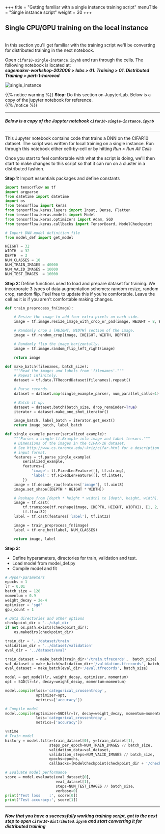 +++
title = "Getting familiar with a single instance training script"
menuTitle = "Single instance script"
weight = 30
+++

## Single CPU/GPU training on the local instance

<br>In this section you'll get familiar with the training script we'll be converting for distributed training in the next notebook.

Open `cifar10-single-instance.ipynb` and run through the cells. The following notebook is located at: <br>
***sagemaker-workshop-202006 > labs > 01. Training > 01. Distributed Training > part-1-horovod***

![single_instance](/images/convert_script/single_instance.png)

{{% notice warning %}}
**Stop:** Do this section on JupyterLab. Below is a copy of the jupyter notebook for reference. <br>
{{% /notice %}}


----
##### Below is a copy of the Jupyter notebook `cifar10-single-instance.ipynb`

----

This Jupyter notebook contains code that trains a DNN on the CIFAR10 dataset.
The script was written for local training on a single instance. Run through this notebook either cell-by-cell or by hitting *Run > Run All Cells*

Once you start to feel comfortable with what the script is doing, we'll then start to make changes to this script so that it can run on a cluster in a distributed fashion.

**Step 1:** Import essentials packages and define constants


```python
import tensorflow as tf
import argparse
from datetime import datetime
import os
from tensorflow import keras
from tensorflow.keras.layers import Input, Dense, Flatten
from tensorflow.keras.models import Model
from tensorflow.keras.optimizers import Adam, SGD
from tensorflow.keras.callbacks import TensorBoard, ModelCheckpoint

# Import DNN model definition file
from model_def import get_model

HEIGHT = 32
WIDTH  = 32
DEPTH  = 3
NUM_CLASSES = 10
NUM_TRAIN_IMAGES = 40000
NUM_VALID_IMAGES = 10000
NUM_TEST_IMAGES  = 10000
```

**Step 2:** Define functions used to load and prepare dataset for training. We incorporate 3 types of data augmentation schemes: random resize, random crop, random flip. Feel free to update this if you're comfortable. Leave the cell as it is if you aren't comfortable making changes.


```python
def train_preprocess_fn(image):

    # Resize the image to add four extra pixels on each side.
    image = tf.image.resize_image_with_crop_or_pad(image, HEIGHT + 8, WIDTH + 8)

    # Randomly crop a [HEIGHT, WIDTH] section of the image.
    image = tf.random_crop(image, [HEIGHT, WIDTH, DEPTH])

    # Randomly flip the image horizontally.
    image = tf.image.random_flip_left_right(image)

    return image

def make_batch(filenames, batch_size):
    """Read the images and labels from 'filenames'."""
    # Repeat infinitely.
    dataset = tf.data.TFRecordDataset(filenames).repeat()

    # Parse records.
    dataset = dataset.map(single_example_parser, num_parallel_calls=1)

    # Batch it up.
    dataset = dataset.batch(batch_size, drop_remainder=True)
    iterator = dataset.make_one_shot_iterator()

    image_batch, label_batch = iterator.get_next()
    return image_batch, label_batch

def single_example_parser(serialized_example):
    """Parses a single tf.Example into image and label tensors."""
    # Dimensions of the images in the CIFAR-10 dataset.
    # See http://www.cs.toronto.edu/~kriz/cifar.html for a description of the
    # input format.
    features = tf.parse_single_example(
        serialized_example,
        features={
            'image': tf.FixedLenFeature([], tf.string),
            'label': tf.FixedLenFeature([], tf.int64),
        })
    image = tf.decode_raw(features['image'], tf.uint8)
    image.set_shape([DEPTH * HEIGHT * WIDTH])

    # Reshape from [depth * height * width] to [depth, height, width].
    image = tf.cast(
        tf.transpose(tf.reshape(image, [DEPTH, HEIGHT, WIDTH]), [1, 2, 0]),
        tf.float32)
    label = tf.cast(features['label'], tf.int32)

    image = train_preprocess_fn(image)
    label = tf.one_hot(label, NUM_CLASSES)

    return image, label
```

**Step 3:**
* Define hyperameters, directories for train, validation and test.
* Load model from model_def.py
* Compile model and fit


```python
# Hyper-parameters
epochs = 1
lr = 0.01
batch_size = 128
momentum = 0.9
weight_decay = 2e-4
optimizer = 'sgd'
gpu_count = 1

# Data directories and other options
checkpoint_dir = '../ckpt_dir'
if not os.path.exists(checkpoint_dir):
    os.makedirs(checkpoint_dir)

train_dir = '../dataset/train'
validation_dir = '../dataset/validation'
eval_dir = '../dataset/eval'

train_dataset = make_batch(train_dir+'/train.tfrecords',  batch_size)
val_dataset = make_batch(validation_dir+'/validation.tfrecords', batch_size)
eval_dataset = make_batch(eval_dir+'/eval.tfrecords', batch_size)
```


```python
model = get_model(lr, weight_decay, optimizer, momentum)
opt = SGD(lr=lr, decay=weight_decay, momentum=momentum)
```


```python
model.compile(loss='categorical_crossentropy',
              optimizer=opt,
              metrics=['accuracy'])
```


```python
# Compile model
model.compile(optimizer=SGD(lr=lr, decay=weight_decay, momentum=momentum),
              loss='categorical_crossentropy',
              metrics=['accuracy'])
```


```python
%%time
# Train model
history = model.fit(x=train_dataset[0], y=train_dataset[1],
                    steps_per_epoch=NUM_TRAIN_IMAGES // batch_size,
                    validation_data=val_dataset,
                    validation_steps=NUM_VALID_IMAGES // batch_size,
                    epochs=epochs,
                    callbacks=[ModelCheckpoint(checkpoint_dir + '/checkpoint-{epoch}.h5')])
```


```python
# Evaluate model performance
score = model.evaluate(eval_dataset[0],
                       eval_dataset[1],
                       steps=NUM_TEST_IMAGES // batch_size,
                       verbose=0)
print('Test loss    :', score[0])
print('Test accuracy:', score[1])
```


----
##### Now that you have a successfully working training script, got to the next step to open `cifar10-distributed.ipynb` and start converting it for distributed training
